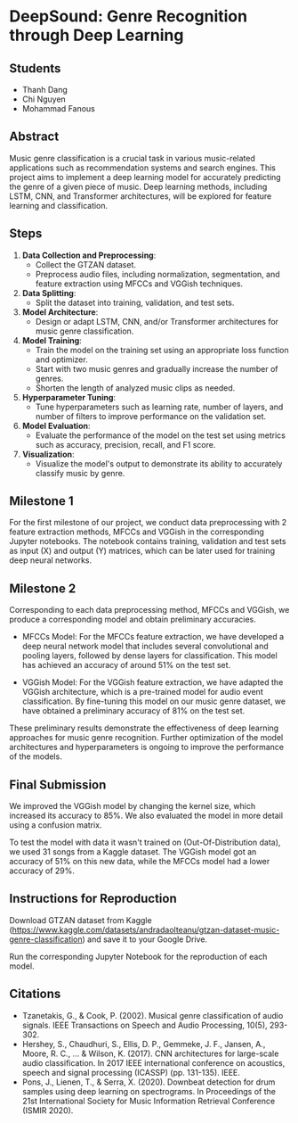 # DeepSound: Genre Recognition through Deep Learning

## Students
- Thanh Dang
- Chi Nguyen
- Mohammad Fanous


## Abstract
Music genre classification is a crucial task in various music-related applications such as recommendation systems and search engines. This project aims to implement a deep learning model for accurately predicting the genre of a given piece of music. Deep learning methods, including LSTM, CNN, and Transformer architectures, will be explored for feature learning and classification.

## Steps
1. **Data Collection and Preprocessing**:
   - Collect the GTZAN dataset.
   - Preprocess audio files, including normalization, segmentation, and feature extraction using MFCCs and VGGish techniques.
2. **Data Splitting**:
   - Split the dataset into training, validation, and test sets.
3. **Model Architecture**:
   - Design or adapt LSTM, CNN, and/or Transformer architectures for music genre classification.
4. **Model Training**:
   - Train the model on the training set using an appropriate loss function and optimizer.
   - Start with two music genres and gradually increase the number of genres.
   - Shorten the length of analyzed music clips as needed.
5. **Hyperparameter Tuning**:
   - Tune hyperparameters such as learning rate, number of layers, and number of filters to improve performance on the validation set.
6. **Model Evaluation**:
   - Evaluate the performance of the model on the test set using metrics such as accuracy, precision, recall, and F1 score.
7. **Visualization**:
   - Visualize the model's output to demonstrate its ability to accurately classify music by genre.

## Milestone 1
For the first milestone of our project, we conduct data preprocessing with 2 feature extraction methods, MFCCs and VGGish in the corresponding Jupyter notebooks. The notebook contains training, validation and test sets as input (X) and output (Y) matrices, which can be later used for training deep neural networks.

## Milestone 2

Corresponding to each data preprocessing method, MFCCs and VGGish, we produce a corresponding model and obtain preliminary accuracies.

- MFCCs Model:
For the MFCCs feature extraction, we have developed a deep neural network model that includes several convolutional and pooling layers, followed by dense layers for classification. This model has achieved an accuracy of around 51% on the test set.

- VGGish Model:
For the VGGish feature extraction, we have adapted the VGGish architecture, which is a pre-trained model for audio event classification. By fine-tuning this model on our music genre dataset, we have obtained a preliminary accuracy of 81% on the test set.

These preliminary results demonstrate the effectiveness of deep learning approaches for music genre recognition. Further optimization of the model architectures and hyperparameters is ongoing to improve the performance of the models.

## Final Submission

We improved the VGGish model by changing the kernel size, which increased its accuracy to 85%. We also evaluated the model in more detail using a confusion matrix.

To test the model with data it wasn't trained on (Out-Of-Distribution data), we used 31 songs from a Kaggle dataset. The VGGish model got an accuracy of 51% on this new data, while the MFCCs model had a lower accuracy of 29%.

## Instructions for Reproduction

Download GTZAN dataset from Kaggle (https://www.kaggle.com/datasets/andradaolteanu/gtzan-dataset-music-genre-classification) and save it to your Google Drive.

Run the corresponding Jupyter Notebook for the reproduction of each model.

## Citations
- Tzanetakis, G., & Cook, P. (2002). Musical genre classification of audio signals. IEEE Transactions on Speech and Audio Processing, 10(5), 293-302.
- Hershey, S., Chaudhuri, S., Ellis, D. P., Gemmeke, J. F., Jansen, A., Moore, R. C., ... & Wilson, K. (2017). CNN architectures for large-scale audio classification. In 2017 IEEE international conference on acoustics, speech and signal processing (ICASSP) (pp. 131-135). IEEE.
- Pons, J., Lienen, T., & Serra, X. (2020). Downbeat detection for drum samples using deep learning on spectrograms. In Proceedings of the 21st International Society for Music Information Retrieval Conference (ISMIR 2020).




